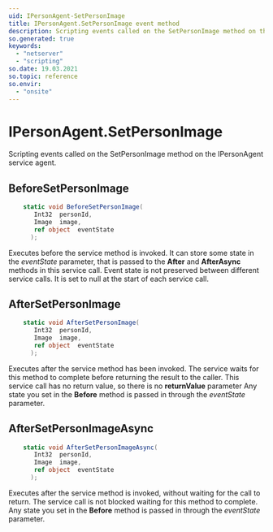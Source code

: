 ```yaml
---
uid: IPersonAgent-SetPersonImage
title: IPersonAgent.SetPersonImage event method
description: Scripting events called on the SetPersonImage method on the IPersonAgent service agent.
so.generated: true
keywords:
  - "netserver"
  - "scripting"
so.date: 19.03.2021
so.topic: reference
so.envir:
  - "onsite"
---
```

# IPersonAgent.SetPersonImage

Scripting events called on the <see cref='M:SuperOffice.CRM.Services.IPersonAgent.SetPersonImage'>SetPersonImage</see> method on the <see cref='IPersonAgent'>IPersonAgent</see>  service agent.

## BeforeSetPersonImage
```cs
    static void BeforeSetPersonImage(
       Int32  personId,
       Image  image,
       ref object  eventState
      );
```
Executes before the service method is invoked.
It can store some state in the *eventState* parameter, that is passed to the **After** and **AfterAsync** methods in this service call.
Event state is not preserved between different service calls. It is set to null at the start of each service call.
## AfterSetPersonImage
```cs
    static void AfterSetPersonImage(
       Int32  personId,
       Image  image,
       ref object  eventState
      );
```
Executes after the service method has been invoked. The service waits for this method to complete before returning the result to the caller.
This service call has no return value, so there is no **returnValue** parameter
Any state you set in the **Before** method is passed in through the *eventState* parameter.
## AfterSetPersonImageAsync
```cs
    static void AfterSetPersonImageAsync(
       Int32  personId,
       Image  image,
       ref object  eventState
      );
```
Executes after the service method is invoked, without waiting for the call to return.
The service call is not blocked waiting for this method to complete.
Any state you set in the **Before** method is passed in through the *eventState* parameter.

